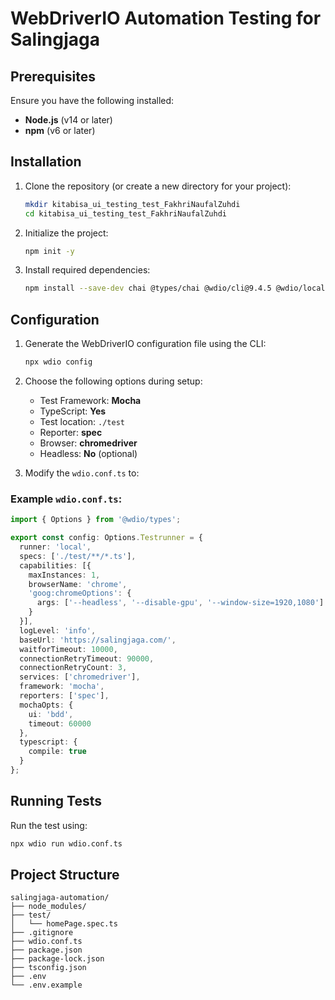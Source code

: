 
# WebDriverIO Automation Testing for Salingjaga 


## Prerequisites

Ensure you have the following installed:
- **Node.js** (v14 or later)
- **npm** (v6 or later)

## Installation

1. Clone the repository (or create a new directory for your project):
    ```bash
    mkdir kitabisa_ui_testing_test_FakhriNaufalZuhdi
    cd kitabisa_ui_testing_test_FakhriNaufalZuhdi
    ```

2. Initialize the project:
    ```bash
    npm init -y
    ```

3. Install required dependencies:
    ```bash
    npm install --save-dev chai @types/chai @wdio/cli@9.4.5 @wdio/local-runner@9.4.5 @wdio/mocha-framework@9.4.4 ts-node@10.9.2 typescript@5.7.2 webdriverio@9.4.5 chromedriver
    ```

## Configuration

1. Generate the WebDriverIO configuration file using the CLI:
    ```bash
    npx wdio config
    ```

2. Choose the following options during setup:
    - Test Framework: **Mocha**
    - TypeScript: **Yes**
    - Test location: `./test`
    - Reporter: **spec**
    - Browser: **chromedriver**
    - Headless: **No** (optional)

3. Modify the `wdio.conf.ts` to:

### Example `wdio.conf.ts`:

```typescript
import { Options } from '@wdio/types';

export const config: Options.Testrunner = {
  runner: 'local',
  specs: ['./test/**/*.ts'],
  capabilities: [{
    maxInstances: 1,
    browserName: 'chrome',
    'goog:chromeOptions': {
      args: ['--headless', '--disable-gpu', '--window-size=1920,1080']
    }
  }],
  logLevel: 'info',
  baseUrl: 'https://salingjaga.com/',
  waitforTimeout: 10000,
  connectionRetryTimeout: 90000,
  connectionRetryCount: 3,
  services: ['chromedriver'],
  framework: 'mocha',
  reporters: ['spec'],
  mochaOpts: {
    ui: 'bdd',
    timeout: 60000
  },
  typescript: {
    compile: true
  }
};
```

## Running Tests

Run the test using:

```bash
npx wdio run wdio.conf.ts
```

## Project Structure

```
salingjaga-automation/
├── node_modules/
├── test/
│   └── homePage.spec.ts
├── .gitignore
├── wdio.conf.ts
├── package.json
├── package-lock.json
├── tsconfig.json
├── .env
└── .env.example
```
